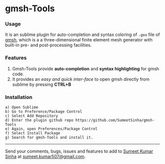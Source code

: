 gmsh-Tools
=========

### Usage

It is an sublime plugin for auto-completion and syntax coloring of ```.geo``` file of [gmsh](http://geuz.org/gmsh/), which is a a three-dimensional finite element mesh generator with built-in pre- and post-processing facilities. 

### Features

1. Gmsh-Tools provide **auto-completion** and **syntax highlighting** for gmsh code.
3. It provides an *easy and quick inter-face* to open gmsh directly from sublime by pressing **CTRL+B**

### Installation 

	a) Open Sublime 
	b) Go to Preference/Package Control
	c) Select Add Repository
	d) Enter the plugin github repo https://github.com/SumeetSinha/gmsh-Tools
	e) Again, open Preferences/Package Control
	f) Select Install Package
	g) Search for gmsh-Tools and install it.

	
---

Send your comments, bugs, issues and features to add to [Sumeet Kumar Sinha](http://www.sumeetksinha.com) at sumeet.kumar507@gmail.com.
